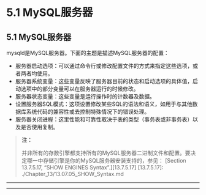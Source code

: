 # 5.1 MySQL服务器

## 5.1 MySQL服务器

mysqld是MySQL服务器。下面的主题是描述MySQL服务器的配置：

* 服务器启动选项：可以通过命令行或修改配置文件的方式来指定这些选项，或者两者均使用。
* 服务器系统变量：这些变量反映了服务器目前的状态和启动选项的具体值，启动选项中的部分变量可以在服务器运行的时候修改。
* 服务器状态变量：这些变量是运行操作时的计数器及数据。
* 设置服务器SQL模式：这项设置修改某些SQL的语法和语义，如用于与其他数据库系统代码的兼容性或去控制特殊情况下的错误处理。
* 服务器关闭进程：这里性能和可靠性取决于表的类型（事务表或非事务表）以及是否使用复制。
> **注：**
> 
> 并非所有的存数引擎都支持所有的MySQL服务器二进制文件和配置。要决定哪一中存储引擎是你的MySQL服务器安装支持的，参见： [Section 13.7.5.17, “SHOW ENGINES
Syntax”.][13.7.5.17]
[13.7.5.17]: ./Chapter_13/13.07.05_SHOW_Syntax.md 
---
---

